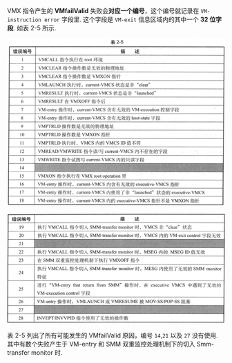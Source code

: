 VMX 指令产生的 **VMfailValid** 失败会**对应一个编号**，这个编号就记录在 `VM-instruction error` 字段里. 这个字段是 `VM-exit` 信息区域内的其中一个 **32 位字段**. 如表 2-5 所示. 

![2021-04-06-12-46-11.png](./images/2021-04-06-12-46-11.png)

![2021-04-06-12-46-23.png](./images/2021-04-06-12-46-23.png)

表 2-5 列出了所有可能发生的 VMfailValid 原因，编号 `14`,`21` 以及 `27` 没有使用. 其中有数个失败产生于 VM-entry 和 SMM 双重监控处理机制下的切入 Smm-transfer monitor 时.
